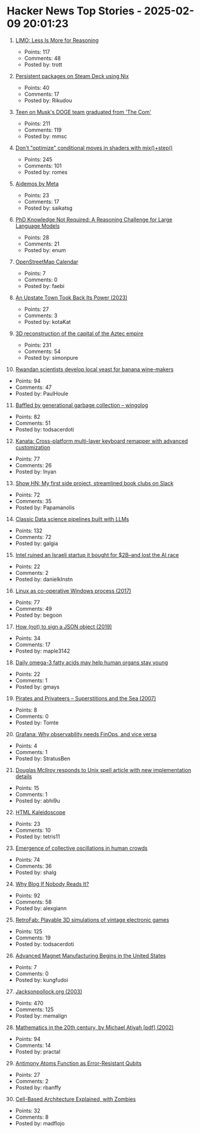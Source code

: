 # Hacker News Top Stories - 2025-02-09 20:01:23

1. [LIMO: Less Is More for Reasoning](https://arxiv.org/abs/2502.03387)
   - Points: 117
   - Comments: 48
   - Posted by: trott

2. [Persistent packages on Steam Deck using Nix](https://chrastecky.dev/gaming/persistent-packages-on-steam-deck-using-nix)
   - Points: 40
   - Comments: 17
   - Posted by: Rikudou

3. [Teen on Musk's DOGE team graduated from 'The Com'](https://krebsonsecurity.com/2025/02/teen-on-musks-doge-team-graduated-from-the-com/)
   - Points: 211
   - Comments: 119
   - Posted by: mmsc

4. [Don't "optimize" conditional moves in shaders with mix()+step()](https://iquilezles.org/articles/gpuconditionals/)
   - Points: 245
   - Comments: 101
   - Posted by: romes

5. [Aidemos by Meta](https://aidemos.meta.com/)
   - Points: 23
   - Comments: 17
   - Posted by: saikatsg

6. [PhD Knowledge Not Required: A Reasoning Challenge for Large Language Models](https://arxiv.org/abs/2502.01584)
   - Points: 28
   - Comments: 21
   - Posted by: enum

7. [OpenStreetMap Calendar](https://osmcal.org/)
   - Points: 7
   - Comments: 0
   - Posted by: faebi

8. [An Upstate Town Took Back Its Power (2023)](https://nysfocus.com/2023/06/21/public-power-utility-massena-new-york)
   - Points: 27
   - Comments: 3
   - Posted by: kotaKat

9. [3D reconstruction of the capital of the Aztec empire](https://tenochtitlan.thomaskole.nl/)
   - Points: 231
   - Comments: 54
   - Posted by: simonpure

10. [Rwandan scientists develop local yeast for banana wine-makers](https://phys.org/news/2025-01-rwandan-scientists-local-yeast-banana.html)
   - Points: 94
   - Comments: 47
   - Posted by: PaulHoule

11. [Baffled by generational garbage collection – wingolog](https://wingolog.org/archives/2025/02/09/baffled-by-generational-garbage-collection)
   - Points: 82
   - Comments: 51
   - Posted by: todsacerdoti

12. [Kanata: Cross-platform multi-layer keyboard remapper with advanced customization](https://github.com/jtroo/kanata)
   - Points: 77
   - Comments: 26
   - Posted by: lnyan

13. [Show HN: My first side project, streamlined book clubs on Slack](https://booktalk.club/)
   - Points: 72
   - Comments: 35
   - Posted by: Papamanolis

14. [Classic Data science pipelines built with LLMs](https://github.com/Pravko-Solutions/FlashLearn/tree/main/examples)
   - Points: 132
   - Comments: 72
   - Posted by: galgia

15. [Intel ruined an Israeli startup it bought for $2B–and lost the AI race](https://www.calcalistech.com/ctechnews/article/s1tra0sfye)
   - Points: 22
   - Comments: 2
   - Posted by: danielklnstn

16. [Linux as co-operative Windows process (2017)](http://www.colinux.org/)
   - Points: 77
   - Comments: 49
   - Posted by: begoon

17. [How (not) to sign a JSON object (2019)](https://www.latacora.com/blog/2019/07/24/how-not-to/)
   - Points: 34
   - Comments: 17
   - Posted by: maple3142

18. [Daily omega-3 fatty acids may help human organs stay young](https://medicalxpress.com/news/2025-02-daily-omega-fatty-acids-human.html)
   - Points: 22
   - Comments: 1
   - Posted by: gmays

19. [Pirates and Privateers – Superstitions and the Sea (2007)](http://www.cindyvallar.com/superstitions.html)
   - Points: 8
   - Comments: 0
   - Posted by: Tomte

20. [Grafana: Why observability needs FinOps, and vice versa](https://grafana.com/blog/2025/02/06/why-observability-needs-finops-and-vice-versa-the-vantage-integration-with-grafana-cloud/)
   - Points: 4
   - Comments: 1
   - Posted by: StratusBen

21. [Douglas McIlroy responds to Unix spell article with new implementation details](https://twitter.com/abhi9u/status/1887010136155414602)
   - Points: 15
   - Comments: 1
   - Posted by: abhi9u

22. [HTML Kaleidoscope](https://codepen.io/AAMutlu20/pen/mdYxroj)
   - Points: 23
   - Comments: 10
   - Posted by: tetris11

23. [Emergence of collective oscillations in human crowds](https://www.nature.com/articles/s41586-024-08514-6)
   - Points: 74
   - Comments: 36
   - Posted by: shalg

24. [Why Blog If Nobody Reads It?](https://andysblog.uk/why-blog-if-nobody-reads-it/)
   - Points: 92
   - Comments: 58
   - Posted by: alexgiann

25. [RetroFab: Playable 3D simulations of vintage electronic games](https://itizso.itch.io/retrofab)
   - Points: 125
   - Comments: 19
   - Posted by: todsacerdoti

26. [Advanced Magnet Manufacturing Begins in the United States](https://spectrum.ieee.org/advanced-magnet-manufacturing-in-us)
   - Points: 7
   - Comments: 0
   - Posted by: kungfudoi

27. [Jacksonpollock.org (2003)](https://jacksonpollock.org/)
   - Points: 470
   - Comments: 125
   - Posted by: memalign

28. [Mathematics in the 20th century, by Michael Atiyah [pdf] (2002)](https://marktomforde.com/academic/miscellaneous/images/atiyah20thcentury.pdf)
   - Points: 94
   - Comments: 14
   - Posted by: practal

29. [Antimony Atoms Function as Error-Resistant Qubits](https://spectrum.ieee.org/quantum-error)
   - Points: 27
   - Comments: 2
   - Posted by: rbanffy

30. [Cell-Based Architecture Explained, with Zombies](https://bencane.com/cell-based-architecture-explained-with-zombies-f5e814d3e5d2)
   - Points: 32
   - Comments: 8
   - Posted by: madflojo

